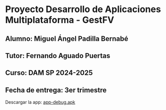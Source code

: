 # Proyecto Desarrollo de Aplicaciones Multiplataforma - GestFV
## Alumno: Miguel Ángel Padilla Bernabé
## Tutor: Fernando Aguado Puertas
## Curso: DAM SP 2024-2025
## Fecha de entrega: 3er trimestre


Descargar la app: [app-debug.apk]([https://drive.google.com/file/d/18YQFcb4Rbnez0ujoaxr24c8qTuYJuhJu](https://drive.google.com/file/d/18YQFcb4Rbnez0ujoaxr24c8qTuYJuhJu/view?usp=sharing))
